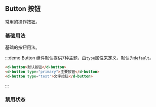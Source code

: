 ## Button 按钮

常用的操作按钮。

### 基础用法

基础的按钮用法。

:::demo Button 组件默认提供7种主题，由`type`属性来定义，默认为`default`。

```html
<d-button>默认按钮</d-button>
<d-button type="primary">主要按钮</d-button>
<d-button type="text">文字按钮</d-button>
```
:::

### 禁用状态
